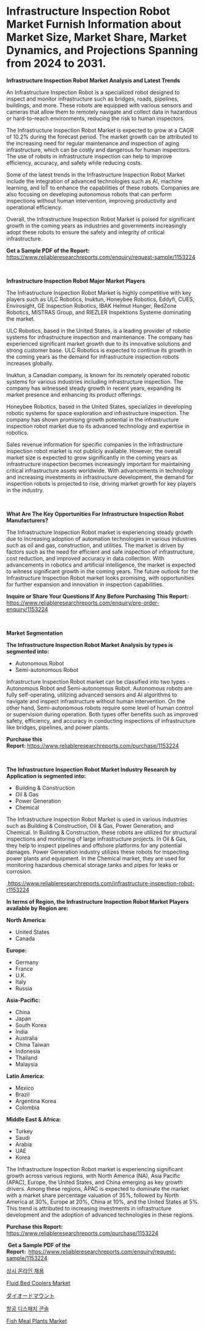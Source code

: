 <p><h1>Infrastructure Inspection Robot Market Furnish Information about Market Size, Market Share, Market Dynamics, and Projections Spanning from 2024 to 2031.</h1></p><p><strong>Infrastructure Inspection Robot Market Analysis and Latest Trends</strong></p>
<p><p>An Infrastructure Inspection Robot is a specialized robot designed to inspect and monitor infrastructure such as bridges, roads, pipelines, buildings, and more. These robots are equipped with various sensors and cameras that allow them to remotely navigate and collect data in hazardous or hard-to-reach environments, reducing the risk to human inspectors.</p><p>The Infrastructure Inspection Robot Market is expected to grow at a CAGR of 10.2% during the forecast period. The market growth can be attributed to the increasing need for regular maintenance and inspection of aging infrastructure, which can be costly and dangerous for human inspectors. The use of robots in infrastructure inspection can help to improve efficiency, accuracy, and safety while reducing costs.</p><p>Some of the latest trends in the Infrastructure Inspection Robot Market include the integration of advanced technologies such as AI, machine learning, and IoT to enhance the capabilities of these robots. Companies are also focusing on developing autonomous robots that can perform inspections without human intervention, improving productivity and operational efficiency.</p><p>Overall, the Infrastructure Inspection Robot Market is poised for significant growth in the coming years as industries and governments increasingly adopt these robots to ensure the safety and integrity of critical infrastructure.</p></p>
<p><strong>Get a Sample PDF of the Report:&nbsp;</strong> <a href="https://www.reliableresearchreports.com/enquiry/request-sample/1153224">https://www.reliableresearchreports.com/enquiry/request-sample/1153224</a></p>
<p>&nbsp;</p>
<p><strong>Infrastructure Inspection Robot Major Market Players</strong></p>
<p><p>The Infrastructure Inspection Robot Market is highly competitive with key players such as ULC Robotics, Inuktun, Honeybee Robotics, Eddyfi, CUES, Envirosight, GE Inspection Robotics, IBAK Helmut Hunger, RedZone Robotics, MISTRAS Group, and RIEZLER Inspektions Systeme dominating the market.</p><p>ULC Robotics, based in the United States, is a leading provider of robotic systems for infrastructure inspection and maintenance. The company has experienced significant market growth due to its innovative solutions and strong customer base. ULC Robotics is expected to continue its growth in the coming years as the demand for infrastructure inspection robots increases globally.</p><p>Inuktun, a Canadian company, is known for its remotely operated robotic systems for various industries including infrastructure inspection. The company has witnessed steady growth in recent years, expanding its market presence and enhancing its product offerings.</p><p>Honeybee Robotics, based in the United States, specializes in developing robotic systems for space exploration and infrastructure inspection. The company has shown promising growth potential in the infrastructure inspection robot market due to its advanced technology and expertise in robotics.</p><p>Sales revenue information for specific companies in the infrastructure inspection robot market is not publicly available. However, the overall market size is expected to grow significantly in the coming years as infrastructure inspection becomes increasingly important for maintaining critical infrastructure assets worldwide. With advancements in technology and increasing investments in infrastructure development, the demand for inspection robots is projected to rise, driving market growth for key players in the industry.</p></p>
<p>&nbsp;</p>
<p><strong>What Are The Key Opportunities For Infrastructure Inspection Robot Manufacturers?</strong></p>
<p><p>The Infrastructure Inspection Robot market is experiencing steady growth due to increasing adoption of automation technologies in various industries such as oil and gas, construction, and utilities. The market is driven by factors such as the need for efficient and safe inspection of infrastructure, cost reduction, and improved accuracy in data collection. With advancements in robotics and artificial intelligence, the market is expected to witness significant growth in the coming years. The future outlook for the Infrastructure Inspection Robot market looks promising, with opportunities for further expansion and innovation in inspection capabilities.</p></p>
<p><strong>Inquire or Share Your Questions If Any Before Purchasing This Report:</strong> <a href="https://www.reliableresearchreports.com/enquiry/pre-order-enquiry/1153224">https://www.reliableresearchreports.com/enquiry/pre-order-enquiry/1153224</a></p>
<p>&nbsp;</p>
<p><strong>Market Segmentation</strong></p>
<p><strong>The Infrastructure Inspection Robot Market Analysis by types is segmented into:</strong></p>
<p><ul><li>Autonomous Robot</li><li>Semi-autonomous Robot</li></ul></p>
<p><p>Infrastructure Inspection Robot market can be classified into two types - Autonomous Robot and Semi-autonomous Robot. Autonomous robots are fully self-operating, utilizing advanced sensors and AI algorithms to navigate and inspect infrastructure without human intervention. On the other hand, Semi-autonomous robots require some level of human control or supervision during operation. Both types offer benefits such as improved safety, efficiency, and accuracy in conducting inspections of infrastructure like bridges, pipelines, and power plants.</p></p>
<p><strong>Purchase this Report:&nbsp;</strong><a href="https://www.reliableresearchreports.com/purchase/1153224">https://www.reliableresearchreports.com/purchase/1153224</a></p>
<p>&nbsp;</p>
<p><strong>The Infrastructure Inspection Robot Market Industry Research by Application is segmented into:</strong></p>
<p><ul><li>Building & Construction</li><li>Oil & Gas</li><li>Power Generation</li><li>Chemical</li></ul></p>
<p><p>The Infrastructure Inspection Robot Market is used in various industries such as Building & Construction, Oil & Gas, Power Generation, and Chemical. In Building & Construction, these robots are utilized for structural inspections and monitoring of large infrastructure projects. In Oil & Gas, they help to inspect pipelines and offshore platforms for any potential damages. Power Generation industry utilizes these robots for inspecting power plants and equipment. In the Chemical market, they are used for monitoring hazardous chemical storage tanks and pipes for leaks or corrosion.</p></p>
<p><a href="https://www.reliableresearchreports.com/infrastructure-inspection-robot-r1153224">&nbsp;https://www.reliableresearchreports.com/infrastructure-inspection-robot-r1153224</a></p>
<p><strong>In terms of Region, the Infrastructure Inspection Robot Market Players available by Region are:</strong></p>
<p>
    <p> <strong> North America: </strong>
        <ul>
            <li>United States</li>
            <li>Canada</li>
        </ul>
        </p> 
    <p> <strong> Europe: </strong>
        <ul>
            <li>Germany</li>
            <li>France</li>
            <li>U.K.</li>
            <li>Italy</li>
            <li>Russia</li>
        </ul>
        </p> 
    <p> <strong> Asia-Pacific: </strong>
        <ul>
            <li>China</li>
            <li>Japan</li>
            <li>South Korea</li>
            <li>India</li>
            <li>Australia</li>
            <li>China Taiwan</li>
            <li>Indonesia</li>
            <li>Thailand</li>
            <li>Malaysia</li>
        </ul>
        </p> 
    <p> <strong> Latin America: </strong>
        <ul>
            <li>Mexico</li>
            <li>Brazil</li>
            <li>Argentina Korea</li>
            <li>Colombia</li>
        </ul>
        </p> 
    <p> <strong> Middle East & Africa: </strong>
        <ul>
            <li>Turkey</li>
            <li>Saudi</li>
            <li>Arabia</li>
            <li>UAE</li>
            <li>Korea</li>
        </ul>
    </p>
    </p>
<p><p>The Infrastructure Inspection Robot market is experiencing significant growth across various regions, with North America (NA), Asia Pacific (APAC), Europe, the United States, and China emerging as key growth drivers. Among these regions, APAC is expected to dominate the market with a market share percentage valuation of 35%, followed by North America at 30%, Europe at 20%, China at 10%, and the United States at 5%. This trend is attributed to increasing investments in infrastructure development and the adoption of advanced technologies in these regions.</p></p>
<p><strong>Purchase this Report: </strong><a href="https://www.reliableresearchreports.com/purchase/1153224">https://www.reliableresearchreports.com/purchase/1153224</a></p>
<p>&nbsp;<strong>Get a Sample PDF of the Report:&nbsp;&nbsp;</strong><a href="https://www.reliableresearchreports.com/enquiry/request-sample/1153224">https://www.reliableresearchreports.com/enquiry/request-sample/1153224</a></p>
<p><strong></strong></p>
<p><p><a href="https://github.com/tasfiyaj85/Market-Research-Report-List-1/blob/main/8267498176642.md">상시 온라인 채용</a></p><p><a href="https://github.com/cheribeninsig/Market-Research-Report-List-1/blob/main/fluid-bed-coolers-market.md">Fluid Bed Coolers Market</a></p><p><a href="https://github.com/CarlieShields/Market-Research-Report-List-1/blob/main/8200046163973.md">ダイオードマウント</a></p><p><a href="https://github.com/njolsky1/Market-Research-Report-List-1/blob/main/6328233176641.md">항공 디스패치 콘솔</a></p><p><a href="https://github.com/AdrianaPaucek2023/Market-Research-Report-List-1/blob/main/fish-meal-plants-market.md">Fish Meal Plants Market</a></p></p>